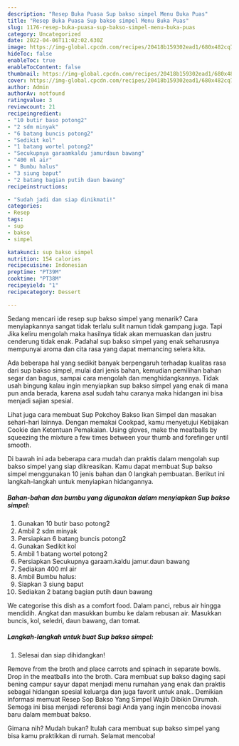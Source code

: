 ```yaml
---
description: "Resep Buka Puasa Sup bakso simpel Menu Buka Puas"
title: "Resep Buka Puasa Sup bakso simpel Menu Buka Puas"
slug: 1176-resep-buka-puasa-sup-bakso-simpel-menu-buka-puas
category: Uncategorized
date: 2022-04-06T11:02:02.630Z
image: https://img-global.cpcdn.com/recipes/20418b159302ead1/680x482cq70/sup-bakso-simpel-foto-resep-utama.jpg
hideToc: false
enableToc: true
enableTocContent: false
thumbnail: https://img-global.cpcdn.com/recipes/20418b159302ead1/680x482cq70/sup-bakso-simpel-foto-resep-utama.jpg
cover: https://img-global.cpcdn.com/recipes/20418b159302ead1/680x482cq70/sup-bakso-simpel-foto-resep-utama.jpg
author: Admin
authorAv: notfound
ratingvalue: 3
reviewcount: 21
recipeingredient:
- "10 butir baso potong2"
- "2 sdm minyak"
- "6 batang buncis potong2"
- "Sedikit kol"
- "1 batang wortel potong2"
- "Secukupnya garaamkaldu jamurdaun bawang"
- "400 ml air"
- " Bumbu halus"
- "3 siung baput"
- "2 batang bagian putih daun bawang"
recipeinstructions:

- "Sudah jadi dan siap dinikmati!"
categories:
- Resep
tags:
- sup
- bakso
- simpel

katakunci: sup bakso simpel 
nutrition: 154 calories
recipecuisine: Indonesian
preptime: "PT39M"
cooktime: "PT38M"
recipeyield: "1"
recipecategory: Dessert

---
```



Sedang mencari ide resep sup bakso simpel yang menarik? Cara menyiapkannya sangat tidak terlalu sulit namun tidak gampang juga. Tapi Jika keliru mengolah maka hasilnya tidak akan memuaskan dan justru cenderung tidak enak. Padahal sup bakso simpel yang enak seharusnya mempunyai aroma dan cita rasa yang dapat memancing selera kita.


Ada beberapa hal yang sedikit banyak berpengaruh terhadap kualitas rasa dari sup bakso simpel, mulai dari jenis bahan, kemudian pemilihan bahan segar dan bagus, sampai cara mengolah dan menghidangkannya. Tidak usah bingung kalau ingin menyiapkan sup bakso simpel yang enak di mana pun anda berada, karena asal sudah tahu caranya maka hidangan ini bisa menjadi sajian spesial.

Lihat juga cara membuat Sup Pokchoy Bakso Ikan Simpel dan masakan sehari-hari lainnya. Dengan memakai Cookpad, kamu menyetujui Kebijakan Cookie dan Ketentuan Pemakaian. Using gloves, make the meatballs by squeezing the mixture a few times between your thumb and forefinger until smooth.


Di bawah ini ada beberapa cara mudah dan praktis dalam mengolah sup bakso simpel yang siap dikreasikan. Kamu dapat membuat Sup bakso simpel menggunakan 10 jenis bahan dan 0 langkah pembuatan. Berikut ini langkah-langkah untuk menyiapkan hidangannya.

<!--inarticleads1-->

##### Bahan-bahan dan bumbu yang digunakan dalam menyiapkan Sup bakso simpel:

1. Gunakan 10 butir baso potong2
1. Ambil 2 sdm minyak
1. Persiapkan 6 batang buncis potong2
1. Gunakan Sedikit kol
1. Ambil 1 batang wortel potong2
1. Persiapkan Secukupnya garaam.kaldu jamur.daun bawang
1. Sediakan 400 ml air
1. Ambil  Bumbu halus:
1. Siapkan 3 siung baput
1. Sediakan 2 batang bagian putih daun bawang


We categorise this dish as a comfort food. Dalam panci, rebus air hingga mendidih. Angkat dan masukkan bumbu ke dalam rebusan air. Masukkan buncis, kol, seledri, daun bawang, dan tomat. 

<!--inarticleads2-->

##### Langkah-langkah untuk buat Sup bakso simpel:


1. Selesai dan siap dihidangkan!

Remove from the broth and place carrots and spinach in separate bowls. Drop in the meatballs into the broth. Cara membuat sup bakso daging sapi bening campur sayur dapat menjadi menu rumahan yang enak dan praktis sebagai hidangan spesial keluarga dan juga favorit untuk anak.. Demikian informasi memuat Resep Sop Bakso Yang Simpel Wajib Dibikin Dirumah. Semoga ini bisa menjadi referensi bagi Anda yang ingin mencoba inovasi baru dalam membuat bakso. 

Gimana nih? Mudah bukan? Itulah cara membuat sup bakso simpel yang bisa kamu praktikkan di rumah. Selamat mencoba!
